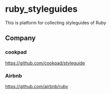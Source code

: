# ruby_styleguides
This is platform for collecting styleguides of Ruby

## Company
### cookpad
https://github.com/cookpad/styleguide

### Airbnb
https://github.com/airbnb/ruby
